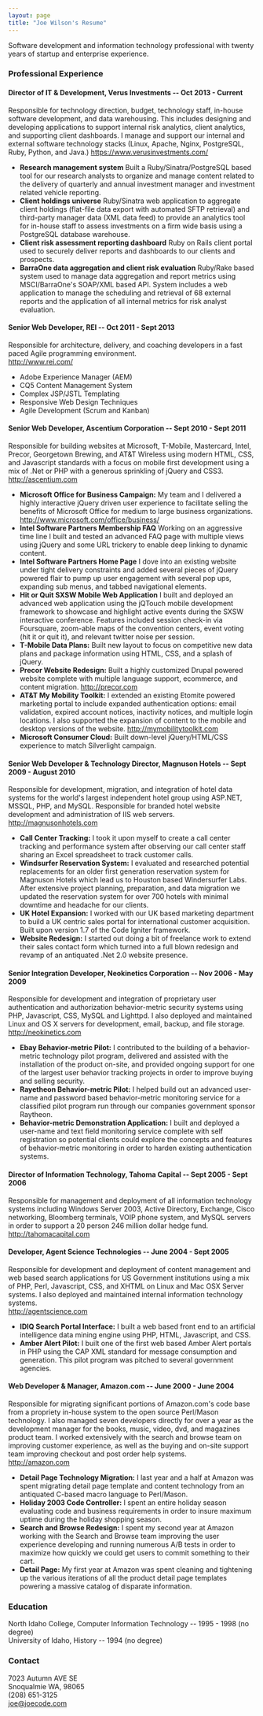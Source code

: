 ```yaml
---
layout: page
title: "Joe Wilson's Resume"
---
```

Software development and information technology professional with twenty years of startup and enterprise experience.

### Professional Experience

#### Director of IT & Development, Verus Investments -- Oct 2013 - Current

Responsible for technology direction, budget, technology staff, in-house software development, and data warehousing. This includes designing and developing applications to support internal risk analytics, client analytics, and supporting client dashboards. I manage and support our internal and external software technology stacks (Linux, Apache, Nginx, PostgreSQL, Ruby, Python, and Java.)
<https://www.verusinvestments.com/>

* **Research management system** Built a Ruby/Sinatra/PostgreSQL based tool for our research analysts to organize and manage content related to the delivery of quarterly and annual investment manager and investment related vehicle reporting.  
* **Client holdings universe** Ruby/Sinatra web application to aggregate client holdings (flat-file data export with automated SFTP retrieval) and third-party manager data (XML data feed) to provide an analytics tool for in-house staff to assess investments on a firm wide basis using a PostgreSQL database warehouse.
* **Client risk assessment reporting dashboard** Ruby on Rails client portal used to securely deliver reports and dashboards to our clients and prospects.
* **BarraOne data aggregation and client risk evaluation** Ruby/Rake based system used to manage data aggregation and report metrics using MSCI/BarraOne's SOAP/XML based API.  System includes a web application to manage the scheduling and retrieval of 68 external reports and the application of all internal metrics for risk analyst evaluation.

#### Senior Web Developer, REI -- Oct 2011 - Sept 2013

Responsible for architecture, delivery, and coaching developers in a fast paced Agile programming environment.  
<http://www.rei.com/>

* Adobe Experience Manager (AEM)
* CQ5 Content Management System
* Complex JSP/JSTL Templating
* Responsive Web Design Techniques
* Agile Development (Scrum and Kanban)

#### Senior Web Developer, Ascentium Corporation -- Sept 2010 - Sept 2011

Responsible for building websites at Microsoft, T-Mobile, Mastercard, Intel, Precor, Georgetown Brewing, and AT&T Wireless using modern HTML, CSS, and Javascript standards with a focus on mobile first development using a mix of .Net or PHP with a generous sprinkling of jQuery and CSS3.  
<http://ascentium.com>

*   **Microsoft Office for Business Campaign:** My team and I delivered a highly interactive jQuery driven user experience to facilitate selling the benefits of Microsoft Office for medium to large business organizations. <http://www.microsoft.com/office/business/> 
*   **Intel Software Partners Membership FAQ** Working on an aggressive time line I built and tested an advanced FAQ page with multiple views using jQuery and some URL trickery to enable deep linking to dynamic content. 
*   **Intel Software Partners Home Page** I dove into an existing website under tight delivery constraints and added several pieces of jQuery powered flair to pump up user engagement with several pop ups, expanding sub menus, and tabbed navigational elements.
*   **Hit or Quit SXSW Mobile Web Application** I built and deployed an advanced web application using the jQTouch mobile development framework to showcase and highlight active events during the SXSW interactive conference. Features included session check-in via Foursquare, zoom-able maps of the convention centers, event voting (hit it or quit it), and relevant twitter noise per session.
*   **T-Mobile Data Plans:** Built new layout to focus on competitive new data plans and package information using HTML, CSS, and a splash of jQuery.
*   **Precor Website Redesign:** Built a highly customized Drupal powered website complete with multiple language support, ecommerce, and content migration. <http://precor.com> 
*   **AT&T My Mobility Toolkit:** I extended an existing Etomite powered marketing portal to include expanded authentication options: email validation, expired account notices, inactivity notices, and multiple login locations. I also supported the expansion of content to the mobile and desktop versions of the website. <http://mymobilitytoolkit.com> 
*   **Microsoft Consumer Cloud:** Built down-level jQuery/HTML/CSS experience to match Silverlight campaign. 

#### Senior Web Developer & Technology Director, Magnuson Hotels -- Sept 2009 - August 2010

Responsible for development, migration, and integration of hotel data systems for the world's largest independent hotel group using ASP.NET, MSSQL, PHP, and MySQL. Responsible for branded hotel website development and administration of IIS web servers.  
<http://magnusonhotels.com>

*   **Call Center Tracking:** I took it upon myself to create a call center tracking and performance system after observing our call center staff sharing an Excel spreadsheet to track customer calls. 
*   **Windsurfer Reservation System:** I evaluated and researched potential replacements for an older first generation reservation system for Magnuson Hotels which lead us to Houston based Windersurfer Labs. After extensive project planning, preparation, and data migration we updated the reservation system for over 700 hotels with minimal downtime and headache for our clients. 
*   **UK Hotel Expansion:** I worked with our UK based marketing department to build a UK centric sales portal for international customer acquisition. Built upon version 1.7 of the Code Igniter framework. 
*   **Website Redesign:** I started out doing a bit of freelance work to extend their sales contact form which turned into a full blown redesign and revamp of an antiquated .Net 2.0 website presence. 

#### Senior Integration Developer, Neokinetics Corporation -- Nov 2006 - May 2009

Responsible for development and integration of proprietary user authentication and authorization behavior-metric security systems using PHP, Javascript, CSS, MySQL and Lighttpd. I also deployed and maintained Linux and OS X servers for development, email, backup, and file storage.  
<http://neokinetics.com>

*   **Ebay Behavior-metric Pilot:** I contributed to the building of a behavior-metric technology pilot program, delivered and assisted with the installation of the product on-site, and provided ongoing support for one of the largest user behavior tracking projects in order to improve buying and selling security. 
*   **Rayetheon Behavior-metric Pilot:** I helped build out an advanced user-name and password based behavior-metric monitoring service for a classified pilot program run through our companies government sponsor Raytheon. 
*   **Behavior-metric Demonstration Application:** I built and deployed a user-name and text field monitoring service complete with self registration so potential clients could explore the concepts and features of behavior-metric monitoring in order to harden existing authentication systems. 

#### Director of Information Technology, Tahoma Capital -- Sept 2005 - Sept 2006

Responsible for management and deployment of all information technology systems including Windows Server 2003, Active Directory, Exchange, Cisco networking, Bloomberg terminals, VOIP phone system, and MySQL servers in order to support a 20 person 246 million dollar hedge fund.  
<http://tahomacapital.com>

#### Developer, Agent Science Technologies -- June 2004 - Sept 2005

Responsible for development and deployment of content management and web based search applications for US Government institutions using a mix of PHP, Perl, Javascript, CSS, and XHTML on Linux and Mac OSX Server systems. I also deployed and maintained internal information technology systems.  
<http://agentscience.com>

*   **IDIQ Search Portal Interface:** I built a web based front end to an artificial intelligence data mining engine using PHP, HTML, Javascript, and CSS. 
*   **Amber Alert Pilot:** I built one of the first web based Amber Alert portals in PHP using the CAP XML standard for message consumption and generation. This pilot program was pitched to several government agencies. 

#### Web Developer & Manager, Amazon.com -- June 2000 - June 2004

Responsible for migrating significant portions of Amazon.com's code base from a propriety in-house system to the open source Perl/Mason technology. I also managed seven developers directly for over a year as the development manager for the books, music, video, dvd, and magazines product team. I worked extensively with the search and browse team on improving customer experience, as well as the buying and on-site support team improving checkout and post order help systems.  
<http://amazon.com>

*   **Detail Page Technology Migration:** I last year and a half at Amazon was spent migrating detail page template and content technology from an antiquated C-based macro language to Perl/Mason. 
*   **Holiday 2003 Code Controller:** I spent an entire holiday season evaluating code and business requirements in order to insure maximum uptime during the holiday shopping season. 
*   **Search and Browse Redesign:** I spent my second year at Amazon working with the Search and Browse team improving the user experience developing and running numerous A/B tests in order to maximize how quickly we could get users to commit something to their cart. 
*   **Detail Page:** My first year at Amazon was spent cleaning and tightening up the various iterations of all the product detail page templates powering a massive catalog of disparate information. 

### Education

North Idaho College, Computer Information Technology -- 1995 - 1998 (no degree)  
University of Idaho, History -- 1994 (no degree)

### Contact

7023 Autumn AVE SE<br>
Snoqualmie WA, 98065<br>
(208) 651-3125<br>
<joe@joecode.com><br>
